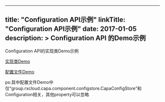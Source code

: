 
---
title: "Configuration API示例"
linkTitle: "Configuration API示例"
date: 2017-01-05
description: >
  Configuration API 的Demo示例
---
Configuration API的实现类Demo示例

[实现类Demo](https://github.com/reactivegroup/capa/blob/master/sdk-spi-demo/src/main/java/group/rxcloud/capa/spi/demo/configstore/DemoCapaConfigStore.java)

[配置文件Demo](https://github.com/reactivegroup/capa/blob/master/sdk-spi-demo/src/main/resources/capa-component.properties)

ps:其中配置文件Demo中仅“group.rxcloud.capa.component.configstore.CapaConfigStore”和Configuration相关，其他property可以忽略



